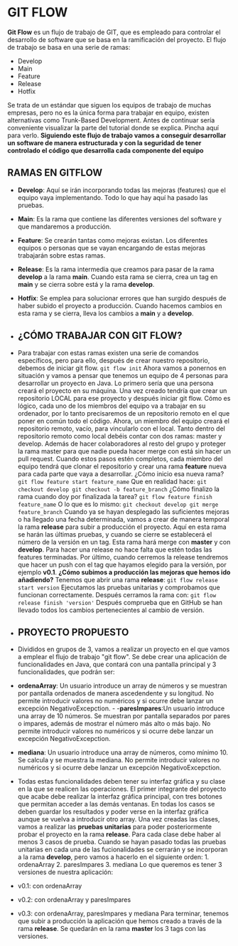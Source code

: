 # GIT FLOW 
**Git Flow** es un flujo de trabajo de GIT, que es empleado para controlar el desarrollo de software que se basa en la ramificación del proyecto. El flujo de trabajo se basa en una serie de ramas: 
- Develop
- Main
- Feature
- Release
- Hotfix
  
Se trata de un estándar que siguen los equipos de trabajo de muchas empresas, pero no es la única forma para trabajar en equipo, existen alternativas como Trunk-Based Development. Antes de continuar sería conveniente visualizar la parte del tutorial donde se explica. Pincha aquí para verlo. **Siguiendo este flujo de trabajo vamos a conseguir desarrollar un software de manera estructurada y con la seguridad de tener controlado el código que desarrolla cada componente del equipo** 
## RAMAS EN GITFLOW 
- **Develop**: Aquí se irán incorporando todas las mejoras (features) que el equipo vaya implementando. Todo lo que hay aquí ha pasado las pruebas.
- **Main**: Es la rama que contiene las diferentes versiones del software y que mandaremos a producción.
- **Feature**: Se crearán tantas como mejoras existan. Los diferentes equipos o personas que se vayan encargando de estas mejoras trabajarán sobre estas ramas.
- **Release**: Es la rama intermedia que creamos para pasar de la rama **develop** a la rama **main**. Cuando esta rama se cierra, crea un tag en **main** y se cierra sobre está y la rama **develop**.
- **Hotfix**: Se emplea para solucionar errores que han surgido después de haber subido el proyecto a producción. Cuando hacemos cambios en esta rama y se cierra, lleva los cambios a **main** y a **develop**.
  
- ## ¿CÓMO TRABAJAR CON GIT FLOW?
-  Para trabajar con estas ramas existen una serie de comandos específicos, pero para ello, después de crear nuestro repositorio, debemos de iniciar git flow. ``` git flow init ``` Ahora vamos a ponernos en situación y vamos a pensar que tenemos un equipo de 4 personas para desarrollar un proyecto en Java. Lo primero sería que una persona creará el proyecto en su máquina. Una vez creado tendría que crear un repositorio LOCAL para ese proyecto y después iniciar git flow. Cómo es lógico, cada uno de los miembros del equipo va a trabajar en su ordenador, por lo tanto precisaremos de un repositorio remoto en el que poner en común todo el código. Ahora, un miembro del equipo creará el repositorio remoto, vacío, para vincularlo con el local. Tanto dentro del repositorio remoto como local debéis contar con dos ramas: master y develop. Además de hacer colaboradores al resto del grupo y proteger la rama master para que nadie pueda hacer merge con está sin hacer un pull request. Cuando estos pasos estén completos, cada miembro del equipo tendrá que clonar el repositorio y crear una rama **feature** nueva para cada parte que vaya a desarrollar. ¿Cómo inicio esa nueva rama? ``` git flow feature start feature_name ``` Que en realidad hace: ``` git checkout develop git checkout -b feature_branch ``` ¿Cómo finalizo la rama cuando doy por finalizada la tarea? ``` git flow feature finish feature_name ``` O lo que es lo mismo: ``` git checkout develop git merge feature_branch ``` Cuando ya se hayan desplegado las suficientes mejoras o ha llegado una fecha determinada, vamos a crear de manera temporal la rama **release** para subir a producción el proyecto. Aquí en esta rama se harán las últimas pruebas, y cuando se cierre se establecerá el número de la versión en un tag. Esta rama hará merge con **master** y con **develop**. Para hacer una release no hace falta que estén todas las features terminadas. Por último, cuando cerremos la release tendremos que hacer un push con el tag que hayamos elegido para la versión, por ejemplo **v0.1**. **¿Cómo subimos a producción las mejoras que hemos ido añadiendo?** Tenemos que abrir una rama **release**: ``` git flow release start version ``` Ejecutamos las pruebas unitarias y comprobamos que funcionan correctamente. Después cerramos la rama con: ``` git flow release finish 'version' ``` Después comprueba que en GitHub se han llevado todos los cambios pertenecientes al cambio de versión.
-  ## PROYECTO PROPUESTO
-  Divididos en grupos de 3, vamos a realizar un proyecto en el que vamos a emplear el flujo de trabajo "git flow". Se debe crear una aplicación de funcionalidades en Java, que contará con una pantalla principal y 3 funcionalidades, que podrán ser:
- **ordenaArray**: Un usuario introduce un array de números y se muestran por pantalla ordenados de manera ascedendente y su longitud. No permite introducir valores no numéricos y si ocurre debe lanzar un excepción NegativoExcepction. - -**paresImpares**:Un usuario introduce una array de 10 números. Se muestran por pantalla separados por pares o impares, además de mostrar el número más alto o más bajo. No permite introducir valores no numéricos y si ocurre debe lanzar un excepción NegativoExcepction.
- **mediana**: Un usuario introduce una array de números, como mínimo 10. Se calcula y se muestra la mediana. No permite introducir valores no numéricos y si ocurre debe lanzar un excepción NegativoExcepction.

-   Todas estas funcionalidades deben tener su interfaz gráfica y su clase en la que se realicen las operaciones. El primer integrante del proyecto que acabe debe realizar la interfaz gráfica principal, con tres botones que permitan acceder a las demás ventanas. En todas los casos se deben guardar los resultados y poder verse en la interfaz gráfica aunque se vuelva a introducir otro array. Una vez creadas las clases, vamos a realizar las **pruebas unitarias** para poder posteriormente probar el proyecto en la rama **release**. Para cada clase debe haber al menos 3 casos de prueba. Cuando se hayan pasado todas las pruebas unitarias en cada una de las fucionalidades se cerrarán y se incorporan a la rama **develop**, pero vamos a hacerlo en el siguiente orden: 1. ordenaArray 2. paresImpares 3. mediana Lo que queremos es tener 3 versiones de nuestra aplicación:
- v0.1: con ordenaArray
- v0.2: con ordenaArray y paresImpares
- v0.3: con ordenaArray, paresImpares y mediana Para terminar, tenemos que subir a producción la aplicación que hemos creado a través de la rama **release**. Se quedarán en la rama **master** los 3 tags con las versiones.
